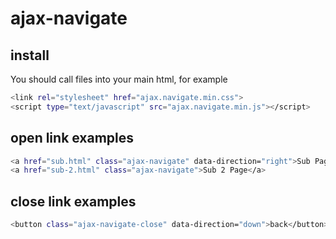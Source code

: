 # ajax-navigate
## install ##
You should call files into your main html, for example
```sh
<link rel="stylesheet" href="ajax.navigate.min.css">
<script type="text/javascript" src="ajax.navigate.min.js"></script>
```
## open link examples ##
```sh
<a href="sub.html" class="ajax-navigate" data-direction="right">Sub Page</a>
<a href="sub-2.html" class="ajax-navigate">Sub 2 Page</a>
```
## close link examples ##
```sh
<button class="ajax-navigate-close" data-direction="down">back</button>
```
